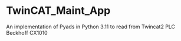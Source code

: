# TwinCAT_Maint_App
An implementation of Pyads in Python 3.11 to read from Twincat2 PLC Beckhoff CX1010
